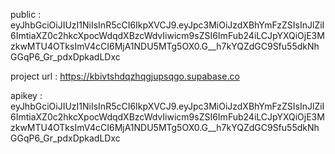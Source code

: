 public : eyJhbGciOiJIUzI1NiIsInR5cCI6IkpXVCJ9.eyJpc3MiOiJzdXBhYmFzZSIsInJlZiI6ImtiaXZ0c2hkcXpocWdqdXBzcWdvIiwicm9sZSI6ImFub24iLCJpYXQiOjE3MzkwMTU4OTksImV4cCI6MjA1NDU5MTg5OX0.G__h7kYQZdGC9Sfu55dkNhGGqP6_Gr_pdxDpkadLDxc


project url : https://kbivtshdqzhqgjupsqgo.supabase.co


apikey : eyJhbGciOiJIUzI1NiIsInR5cCI6IkpXVCJ9.eyJpc3MiOiJzdXBhYmFzZSIsInJlZiI6ImtiaXZ0c2hkcXpocWdqdXBzcWdvIiwicm9sZSI6ImFub24iLCJpYXQiOjE3MzkwMTU4OTksImV4cCI6MjA1NDU5MTg5OX0.G__h7kYQZdGC9Sfu55dkNhGGqP6_Gr_pdxDpkadLDxc
